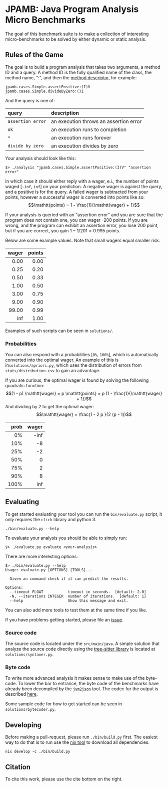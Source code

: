 # JPAMB: Java Program Analysis Micro Benchmarks

The goal of this benchmark suite is to make a collection of interesting
micro-benchmarks to be solved by either dynamic or static analysis.

## Rules of the Game

The goal is to build a program analysis that takes two arguments, a method ID and a query.
A method ID is the fully qualified name of the class, the method name, ":", and 
then the [method descriptor](https://docs.oracle.com/javase/specs/jvms/se22/html/jvms-4.html#jvms-4.3.3), 
for example:
```
jpamb.cases.Simple.assertPositive:(I)V
jpamb.cases.Simple.divideByZero:()I 
```

And the query is one of: 

| query              | description                            |
| :-----             | :-----                                 |
| `assertion error`  | an execution throws an assertion error |
| `ok`               | an execution runs to completion        | 
| `*`                | an execution runs forever              | 
| `divide by zero`   | an execution divides by zero           | 

Your analysis should look like this:

```shell
$> ./analysis "jpamb.cases.Simple.assertPositive:(I)V" "assertion error"
```

In which case it should either reply with a wager, e.i., the number of points
waged [`-inf`, `inf`] on your prediction. A negative wager is against the query, and 
a positive is for the query. A failed wager is subtracted from your points, however 
a successful wager is converted into points like so:
$$\mathtt{points} = 1 - \frac{1}{\mathtt{wager} + 1}$$

If your analysis is queried with an "assertion error" and you are sure that the program does not contain one, 
you can wager -200 points. If you are wrong, and the program can exhibit an assertion error, 
you lose 200 point, but if you are correct, you gain $1 - 1 / 201 = 0.995$ points.

Below are some example values. Note that small wagers equal smaller risk.

|  wager | points |
|   ---: |    ---:|
|   0.00 |   0.00 |
|   0.25 |   0.20 |
|   0.50 |   0.33 |
|   1.00 |   0.50 | 
|   3.00 |   0.75 | 
|   9.00 |   0.90 | 
|  99.00 |   0.99 | 
|    inf |   1.00 | 

Examples of such scripts can be seen in `solutions/`.

### Probabilities

You can also respond with a probabilities [`0%`, `100%`], which is automatically converted into 
the optimal wager. An example of this is in`solutions/apriori.py`, which uses the distribution 
of errors from `stats/distribution.csv` to gain an advantage.

If you are curious, the optimal wager is found by solving the following quadratic function:
$$(1 - p) \mathtt{wager} = p \mathtt{points} = p (1 - \frac{1}{\mathtt{wager} + 1})$$
And dividing by 2 to get the optimal wager:
$$\mathtt{wager} = \frac{1 - 2 p }{2 (p - 1)}$$

|   prob |  wager |
|   ---: |    ---:|
|     0% |   -inf |
|    10% |     -8 |
|    25% |     -2 |
|    50% |      0 |
|    75% |      2 |
|    90% |      8 |
|   100% |    inf | 

## Evaluating

To get started evaluating your tool you can run the `bin/evaluate.py` script, it only requires 
the `click` library and python 3.

```
./bin/evaluate.py --help
```

To evaluate your analysis you should be able to simply run:
```shell
$> ./evaluate.py evaluate <your-analysis>
```

There are more interesting options:

```shell
$> ./bin/evaluate.py --help
Usage: evaluate.py [OPTIONS] [TOOLS]...

  Given an command check if it can predict the results.

Options:
  --timeout FLOAT           timeout in seconds.  [default: 2.0]
  -N, --iterations INTEGER  number of iterations.  [default: 1]
  --help                    Show this message and exit.
```

You can also add more tools to test them at the same time if you like.

If you have problems getting started, please file an [issue](https://github.com/kalhauge/jpamb/issues).

### Source code

The source code is located under the `src/main/java`. 
A simple solution that analyze the source code directly using the [tree-sitter
library](https://tree-sitter.github.io/tree-sitter/) is located at
`solutions/syntaxer.py`.

### Byte code

To write more advanced analysis it makes sense to make use of the byte-code. To
lower the bar to entrance, the byte code of the benchmarks have already been decompiled by the 
[`jvm2json`](https://github.com/kalhauge/jvm2json) tool. 
The codec for the output is described [here](https://github.com/kalhauge/jvm2json/blob/main/CODEC.txt).

Some sample code for how to get started can be seen in `solutions/bytecoder.py`.


## Developing

Before making a pull-request, please run `./bin/build.py` first.
The easiest way to do that is to run use the [nix tool](https://nixos.org/download/#download-nix) to download all dependencies. 

```shell
nix develop -c ./bin/build.py
```

## Citation

To cite this work, please use the cite bottom on the right.

